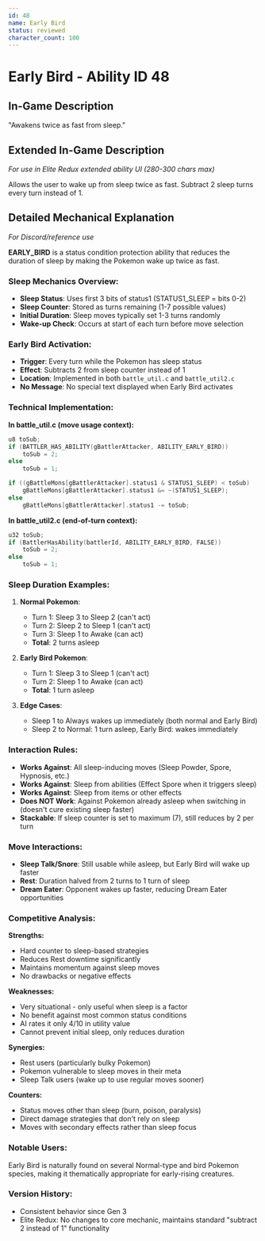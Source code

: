 ```yaml
---
id: 48
name: Early Bird
status: reviewed
character_count: 100
---
```


# Early Bird - Ability ID 48

## In-Game Description
"Awakens twice as fast from sleep."

## Extended In-Game Description
*For use in Elite Redux extended ability UI (280-300 chars max)*

Allows the user to wake up from sleep twice as fast. Subtract 2 sleep turns every turn instead of 1. 

## Detailed Mechanical Explanation
*For Discord/reference use*

**EARLY_BIRD** is a status condition protection ability that reduces the duration of sleep by making the Pokemon wake up twice as fast.

### Sleep Mechanics Overview:
- **Sleep Status**: Uses first 3 bits of status1 (STATUS1_SLEEP = bits 0-2)
- **Sleep Counter**: Stored as turns remaining (1-7 possible values)
- **Initial Duration**: Sleep moves typically set 1-3 turns randomly
- **Wake-up Check**: Occurs at start of each turn before move selection

### Early Bird Activation:
- **Trigger**: Every turn while the Pokemon has sleep status
- **Effect**: Subtracts 2 from sleep counter instead of 1
- **Location**: Implemented in both `battle_util.c` and `battle_util2.c`
- **No Message**: No special text displayed when Early Bird activates

### Technical Implementation:
**In battle_util.c (move usage context):**
```c
u8 toSub;
if (BATTLER_HAS_ABILITY(gBattlerAttacker, ABILITY_EARLY_BIRD))
    toSub = 2;
else
    toSub = 1;

if ((gBattleMons[gBattlerAttacker].status1 & STATUS1_SLEEP) < toSub)
    gBattleMons[gBattlerAttacker].status1 &= ~(STATUS1_SLEEP);
else
    gBattleMons[gBattlerAttacker].status1 -= toSub;
```

**In battle_util2.c (end-of-turn context):**
```c
u32 toSub;
if (BattlerHasAbility(battlerId, ABILITY_EARLY_BIRD, FALSE))
    toSub = 2;
else
    toSub = 1;
```

### Sleep Duration Examples:
1. **Normal Pokemon**:
   - Turn 1: Sleep 3 to Sleep 2 (can't act)
   - Turn 2: Sleep 2 to Sleep 1 (can't act)  
   - Turn 3: Sleep 1 to Awake (can act)
   - **Total**: 2 turns asleep

2. **Early Bird Pokemon**:
   - Turn 1: Sleep 3 to Sleep 1 (can't act)
   - Turn 2: Sleep 1 to Awake (can act)
   - **Total**: 1 turn asleep

3. **Edge Cases**:
   - Sleep 1 to Always wakes up immediately (both normal and Early Bird)
   - Sleep 2 to Normal: 1 turn asleep, Early Bird: wakes immediately

### Interaction Rules:
- **Works Against**: All sleep-inducing moves (Sleep Powder, Spore, Hypnosis, etc.)
- **Works Against**: Sleep from abilities (Effect Spore when it triggers sleep)
- **Works Against**: Sleep from items or other effects
- **Does NOT Work**: Against Pokemon already asleep when switching in (doesn't cure existing sleep faster)
- **Stackable**: If sleep counter is set to maximum (7), still reduces by 2 per turn

### Move Interactions:
- **Sleep Talk/Snore**: Still usable while asleep, but Early Bird will wake up faster
- **Rest**: Duration halved from 2 turns to 1 turn of sleep
- **Dream Eater**: Opponent wakes up faster, reducing Dream Eater opportunities

### Competitive Analysis:
**Strengths:**
- Hard counter to sleep-based strategies
- Reduces Rest downtime significantly  
- Maintains momentum against sleep moves
- No drawbacks or negative effects

**Weaknesses:**
- Very situational - only useful when sleep is a factor
- No benefit against most common status conditions
- AI rates it only 4/10 in utility value
- Cannot prevent initial sleep, only reduces duration

**Synergies:**
- Rest users (particularly bulky Pokemon)
- Pokemon vulnerable to sleep moves in their meta
- Sleep Talk users (wake up to use regular moves sooner)

**Counters:**
- Status moves other than sleep (burn, poison, paralysis)
- Direct damage strategies that don't rely on sleep
- Moves with secondary effects rather than sleep focus

### Notable Users:
Early Bird is naturally found on several Normal-type and bird Pokemon species, making it thematically appropriate for early-rising creatures.

### Version History:
- Consistent behavior since Gen 3
- Elite Redux: No changes to core mechanic, maintains standard "subtract 2 instead of 1" functionality